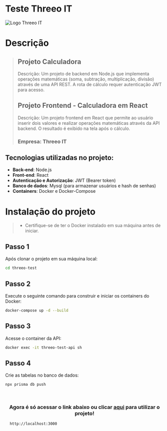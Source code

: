 # Teste Threeo IT

![Logo Threeo IT](https://encrypted-tbn0.gstatic.com/images?q=tbn:ANd9GcS9Tv6XCGZLKt29y-FaVgmKuRlS5XqU0RzCfg&s)

# Descrição

> ## Projeto Calculadora
>
> Descrição: Um projeto de backend em Node.js que implementa operações matemáticas (soma, subtração, multiplicação, divisão) através de uma API REST. A rota de cálculo requer autenticação JWT para acesso.
>
> ## Projeto Frontend - Calculadora em React
>
> Descrição: Um projeto frontend em React que permite ao usuário inserir dois valores e realizar operações matemáticas através da API backend. O resultado é exibido na tela após o cálculo.
>
> ### Empresa: Threeo IT
>

## Tecnologias utilizadas no projeto:

- **Back-end**: Node.js
- **Front-end**: React
- **Autenticação e Autorização**: JWT (Bearer token)
- **Banco de dados**: Mysql (para armazenar usuários e hash de senhas)
- **Containers**: Docker e Docker-Compose

# Instalação do projeto

> - Certifique-se de ter o Docker instalado em sua máquina antes de iniciar.

## Passo 1

Após clonar o projeto em sua máquina local:
```bash
cd threeo-test
```

## Passo 2

Execute o seguinte comando para construir e iniciar os containers do Docker:
```bash
docker-compose up -d --build
```

## Passo 3

Acesse o container da API:
```bash
docker exec -it threeo-test-api sh
```

## Passo 4

Crie as tabelas no banco de dados:
```bash
npx prisma db push
```

<br>
 
<h3 align="center">Agora é só acessar o link abaixo ou clicar <a href="http://localhost:3000" target="_blank">aqui</a> para utilizar o projeto!</h3>

```bash
  http://localhost:3000
```